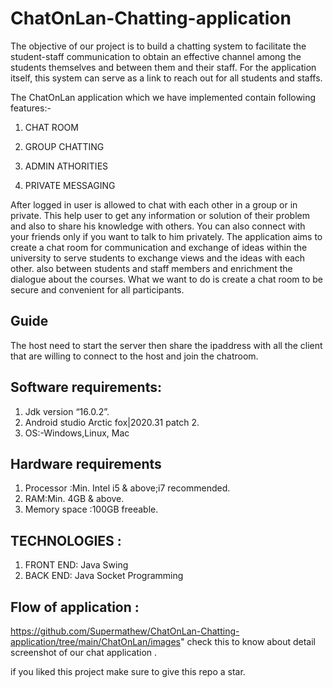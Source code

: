 # ChatOnLan-Chatting-application
The objective of our project is to build a chatting system to facilitate the student-staff communication to obtain an effective channel among the students themselves and between them and their staff. For the application itself, this system can serve as a link to reach out for all students and staffs. 

The ChatOnLan application which we have implemented contain following
features:-

1. CHAT ROOM

2. GROUP CHATTING

3. ADMIN ATHORITIES

4. PRIVATE MESSAGING

After logged in user is allowed to chat with each other in a group or in private.
This help user to get any information or solution of their problem and also to
share his knowledge with others. You can also connect with your friends only if
you want to talk to him privately.
The application aims to create a chat room for communication and exchange of ideas
within the university to serve students to exchange views and the ideas with
each other. also between students and staff members and enrichment the
dialogue about the courses. What we want to do is create a chat room to be
secure and convenient for all participants.

## Guide 

The host need to start the server then share the ipaddress with all the client that are willing to connect to the host and join the chatroom.




## Software requirements:

1. Jdk version “16.0.2”.
2. Android studio Arctic fox|2020.31 patch 2.
3. OS:-Windows,Linux, Mac

## Hardware requirements
1. Processor :Min. Intel i5 & above;i7 recommended.
2. RAM:Min. 4GB & above.
3. Memory space :100GB freeable.

## TECHNOLOGIES :
1. FRONT END: Java Swing
2. BACK END: Java Socket Programming

## Flow of application :
 https://github.com/Supermathew/ChatOnLan-Chatting-application/tree/main/ChatOnLan/images" </a> 
 check this to know about detail screenshot of our chat application .
 
 
 if you liked this project make sure to give this repo a star.

